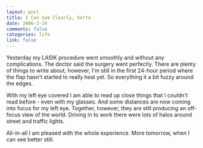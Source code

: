 ```yaml
--- 
layout: post
title: I Can See Clearly, Sorta
date: 2006-3-24
comments: false
categories: life
link: false
---
```

Yesterday my LASIK procedure went smoothly and without any complications. The doctor said the surgery went perfectly. There are plenty of things to write about, however, I'm still in the first 24-hour period where the flap hasn't started to really heal yet. So everything it a bit fuzzy around the edges.

With my left eye covered I am able to read up close things that I couldn't read before - even with my glasses. And some distances are now coming into focus for my left eye. Together, however, they are still producing an off-focus view of the world. Driving in to work there were lots of halos around street and traffic lights.

All-in-all I am pleased with the whole experience. More tomorrow, when I can see better still.

